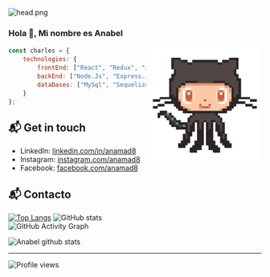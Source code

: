 
![head.png](https://raw.githubusercontent.com/anamad8/FigureBed/master/img/readme-top.png)

### Hola 👋, Mi nombre es Anabel

<img align='right' src="https://raw.githubusercontent.com/iCharlesZ/FigureBed/master/img/octocat.gif" width="230">

```javascript
const charles = {
    technologies: {
        frontEnd: ["React", "Redux", "JavaScrip", "css", "bootstrap", "sass"],
        backEnd: ["Node.Js", "Express.Js"],
        dataDases: ["MySql", "Sequelize", "PostgreSQL"],
    }
};
```
## 📬 Get in touch
- LinkedIn: [linkedin.com/in/anamad8](https://www.linkedin.com/in/anabel-amad-/)
- Instagram: [instagram.com/anamad8](https://www.instagram.com/anabel_amad/)
- Facebook: [facebook.com/anamad8](https://www.facebook.com/stellamaris.amad)


## 📬 Contacto
[![Top Langs](https://github-readme-stats.vercel.app/api/top-langs/?username=anamad8)](https://github.com/anuraghazra/github-readme-stats)
![GitHub stats](https://github-readme-stats.vercel.app/api?username=anamad8&show_icons=true)  
![GitHub Activity Graph](https://activity-graph.herokuapp.com/graph?username=anamad8)


![Anabel github stats](https://github-readme-stats.vercel.app/api?username=anamad8=contribs,prs&count_private=true&show_icons=true)


---


![Profile views](https://gpvc.arturio.dev/anamad8) 
